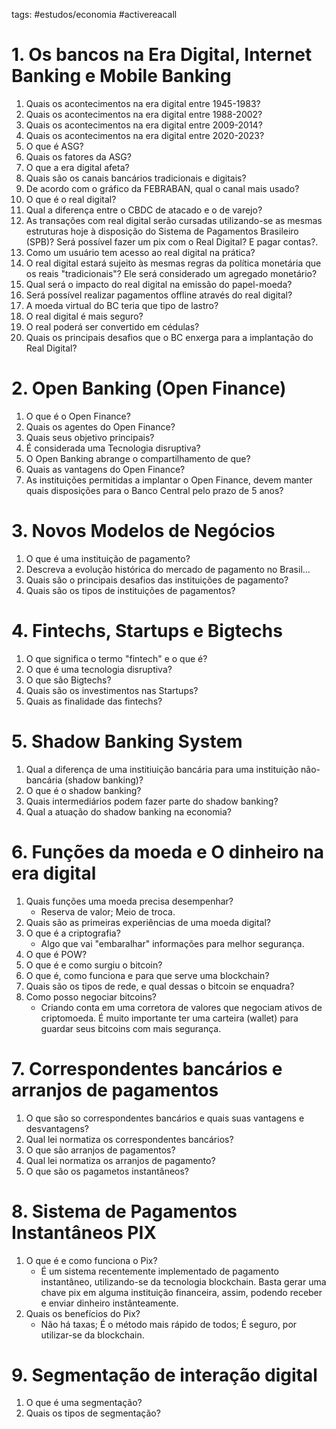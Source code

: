 tags: #estudos/economia #activereacall

# 1. Os bancos na Era Digital, Internet Banking e Mobile Banking
1. Quais os acontecimentos na era digital entre 1945-1983?
2. Quais os acontecimentos na era digital entre 1988-2002?
3. Quais os acontecimentos na era digital entre 2009-2014?
4. Quais os acontecimentos na era digital entre 2020-2023?
5. O que é ASG?
6. Quais os fatores da ASG?
7. O que a era digital afeta?
8. Quais são os canais bancários tradicionais e digitais?
9. De acordo com o gráfico da FEBRABAN, qual o canal mais usado?
10. O que é o real digital?
11. Qual a diferença entre o CBDC de atacado e o de varejo?
12. As transações com real digital serão cursadas utilizando-se as mesmas estruturas hoje à disposição do Sistema de Pagamentos Brasileiro (SPB)? Será possível fazer um pix com o Real Digital? E pagar contas?.
13. Como um usuário tem acesso ao real digital na prática?
14. O real digital estará sujeito às mesmas regras da política monetária que os reais "tradicionais"? Ele será considerado um agregado monetário?
15. Qual será o impacto do real digital na emissão do papel-moeda?
16. Será possível realizar pagamentos offline através do real digital?
17. A moeda virtual do BC teria que tipo de lastro?
18. O real digital é mais seguro?
19. O real poderá ser convertido em cédulas?
20. Quais os principais desafios que o BC enxerga para a implantação do Real Digital?

# 2. Open Banking (Open Finance)
1. O que é o Open Finance?
2. Quais os agentes do Open Finance?
3. Quais seus objetivo principais?
4. É considerada uma Tecnologia disruptiva?
5. O Open Banking abrange o compartilhamento de que?
6. Quais as vantagens do Open Finance?
7. As instituições permitidas a implantar o Open Finance, devem manter quais disposições para o Banco Central pelo prazo de 5 anos?

# 3. Novos Modelos de Negócios
1. O que é uma instituição de pagamento?
2. Descreva a evolução histórica do mercado de pagamento no Brasil...
3. Quais são o principais desafios das instituições de pagamento?
4. Quais são os tipos de instituições de pagamentos?

# 4. Fintechs, Startups e Bigtechs
1. O que significa o termo "fintech" e o que é?
2. O que é uma tecnologia disruptiva?
3. O que são Bigtechs?
4. Quais são os investimentos nas Startups?
5. Quais as finalidade das fintechs?

# 5. Shadow Banking System
1. Qual a diferença de uma institiuição bancária para uma instituição não-bancária (shadow banking)?
2. O que é o shadow banking?
3. Quais intermediários podem fazer parte do shadow banking?
4. Qual a atuação do shadow banking na economia?

# 6. Funções da moeda e O dinheiro na era digital
1. Quais funções uma moeda precisa desempenhar?
	- Reserva de valor; Meio de troca.
2. Quais são as primeiras experiências de uma moeda digital?
3. O que é a criptografia?
	- Algo que vai "embaralhar" informações para melhor segurança.
4. O que é POW?
5. O que é e como surgiu o bitcoin?
6. O que é, como funciona e para que serve uma blockchain?
7. Quais são os tipos de rede, e qual dessas o bitcoin se enquadra?
8. Como posso negociar bitcoins?
	- Criando conta em uma corretora de valores que negociam ativos de criptomoeda. É muito importante ter uma carteira (wallet) para guardar seus bitcoins com mais segurança.

# 7. Correspondentes bancários e arranjos de pagamentos
1. O que são so correspondentes bancários e quais suas vantagens e desvantagens?
2. Qual lei normatiza os correspondentes bancários?
3. O que são arranjos de pagamentos?
4. Qual lei normatiza os arranjos de pagamento?
5. O que são os pagametos instantâneos?

# 8. Sistema de Pagamentos Instantâneos PIX
1. O que é e como funciona o Pix?
	- É um sistema recentemente implementado de pagamento instantâneo, utilizando-se da tecnologia blockchain. Basta gerar uma chave pix em alguma instituição financeira, assim, podendo receber e enviar dinheiro instânteamente.
2. Quais os benefícios do Pix?
	- Não há taxas; É o método mais rápido de todos; É seguro, por utilizar-se da blockchain.

# 9. Segmentação de interação digital
1. O que é uma segmentação?
2. Quais os tipos de segmentação?